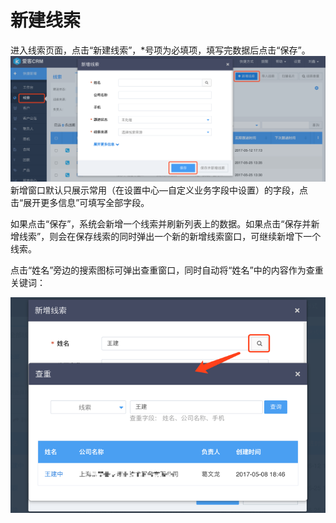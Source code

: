 # 新建线索

进入线索页面，点击“新建线索”，\*号项为必填项，填写完数据后点击“保存”。![](/assets/merge_import1.png)新增窗口默认只展示常用（在设置中心—自定义业务字段中设置）的字段，点击“展开更多信息”可填写全部字段。

如果点击“保存”，系统会新增一个线索并刷新列表上的数据。如果点击“保存并新增线索”，则会在保存线索的同时弹出一个新的新增线索窗口，可继续新增下一个线索。

点击“姓名”旁边的搜索图标可弹出查重窗口，同时自动将“姓名”中的内容作为查重关键词：

![](/assets/线索查重04.png)

